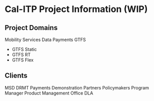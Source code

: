 # Cal-ITP Project Information (WIP)

## Project Domains
Mobility Services Data
Payments
GTFS
* GTFS Static
* GTFS RT
* GTFS Flex
## Clients
MSD
DRMT
Payments
Demonstration Partners
Policymakers
Program Manager
Product Management Office
DLA
